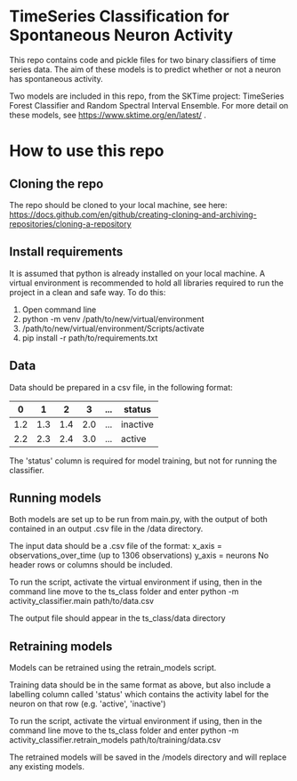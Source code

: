 # TimeSeries Classification for Spontaneous Neuron Activity

This repo contains code and pickle files for two binary classifiers of time series data. The aim of these models is to predict whether or not a neuron has spontaneous activity.

Two models are included in this repo, from the SKTime project: TimeSeries Forest Classifier and Random Spectral Interval Ensemble. For more detail on these models, see  https://www.sktime.org/en/latest/ .

# How to use this repo

## Cloning the repo
The repo should be cloned to your local machine, see here: https://docs.github.com/en/github/creating-cloning-and-archiving-repositories/cloning-a-repository


## Install requirements
It is assumed that python is already installed on your local machine. A virtual environment is recommended to hold all libraries required to run the project in a clean and safe way. To do this:
1. Open command line
2. python -m venv /path/to/new/virtual/environment
3. /path/to/new/virtual/environment/Scripts/activate
4. pip install -r path/to/requirements.txt


## Data
Data should be prepared in a csv file, in the following format:

0 | 1 | 2 | 3 | ... | status
--|---|---|---|-----|-------
1.2|1.3|1.4|2.0| ... | inactive
2.2|2.3|2.4|3.0| ... | active

The 'status' column is required for model training, but not for running the classifier.

## Running models
Both models are set up to be run from main.py, with the output of both contained in an output .csv file in the /data directory.

The input data should be a .csv file of the format:
x_axis = observations_over_time (up to 1306 observations)
y_axis = neurons
No header rows or columns should be included.

To run the script, activate the virtual environment if using, then in the command line move to the ts_class folder and enter
 python -m activity_classifier.main path/to/data.csv
 
 The output file should appear in the ts_class/data directory
 
 
 ## Retraining models
 Models can be retrained using the retrain_models script.
 
 Training data should be in the same format as above, but also include a labelling column called 'status' which contains the activity label for the neuron on that row (e.g. 'active', 'inactive')
 
 To run the script, activate the virtual environment if using, then in the command line move to the ts_class folder and enter
 python -m activity_classifier.retrain_models path/to/training/data.csv
 
 The retrained models will be saved in the /models directory and will replace any existing models.
 
 
 




